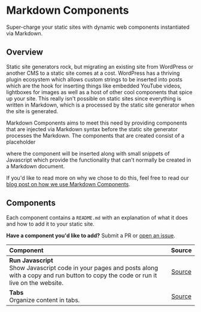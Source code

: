 # Markdown Components

Super-charge your static sites with dynamic web components instantiated via Markdown.

## Overview

Static site generators rock, but migrating an existing site from WordPress or another CMS to a static site comes at a cost. WordPress has a thriving plugin ecosystem which allows custom strings to be inserted into posts which are the hook for inserting things like embedded YouTube videos, lightboxes for images as well as a host of other cool components that spice up your site. This really isn't possible on static sites since everything is written in Markdown, which is a processed by the static site generator when the site is generated.

Markdown Components aims to meet this need by providing components that are injected via Markdown syntax before the static site generator processes the Markdown. The components that are created consist of a placeholder <div> where the component will be inserted along with small snippets of Javascript which provide the functionality that can't normally be created in a Markdown document.
  
If you'd like to read more on why we chose to do this, feel free to read our [blog post on how we use Markdown Components](https://www.flex.io/blog/markdown-syntax-javascript-hexo-vue/).

## Components

Each component contains a `README.md` with an explanation of what it does and how to add it to your static site.

**Have a component you'd like to add?** Submit a PR or [open an issue](https://github.com/flexiodata/markdown-components/issues).

| Component | Source |
|:--------|:------:|
| **Run Javascript** <br/> Show Javascript code in your pages and posts along with a copy and run button to copy the code or run it live on the website. | [Source](https://github.com/flexiodata/markdown-components/tree/master/run-js) |
| **Tabs** <br/> Organize content in tabs. | [Source](https://github.com/flexiodata/markdown-components/tree/master/tabs) |
